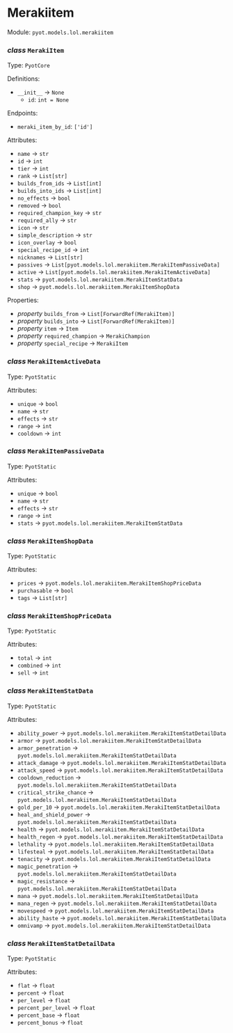 # Merakiitem 

Module: `pyot.models.lol.merakiitem` 

### _class_ `MerakiItem`

Type: `PyotCore` 

Definitions: 
* `__init__` -> `None` 
  * `id`: `int = None` 

Endpoints: 
* `meraki_item_by_id`: `['id']` 

Attributes: 
* `name` -> `str` 
* `id` -> `int` 
* `tier` -> `int` 
* `rank` -> `List[str]` 
* `builds_from_ids` -> `List[int]` 
* `builds_into_ids` -> `List[int]` 
* `no_effects` -> `bool` 
* `removed` -> `bool` 
* `required_champion_key` -> `str` 
* `required_ally` -> `str` 
* `icon` -> `str` 
* `simple_description` -> `str` 
* `icon_overlay` -> `bool` 
* `special_recipe_id` -> `int` 
* `nicknames` -> `List[str]` 
* `passives` -> `List[pyot.models.lol.merakiitem.MerakiItemPassiveData]` 
* `active` -> `List[pyot.models.lol.merakiitem.MerakiItemActiveData]` 
* `stats` -> `pyot.models.lol.merakiitem.MerakiItemStatData` 
* `shop` -> `pyot.models.lol.merakiitem.MerakiItemShopData` 

Properties: 
* _property_ `builds_from` -> `List[ForwardRef(MerakiItem)]` 
* _property_ `builds_into` -> `List[ForwardRef(MerakiItem)]` 
* _property_ `item` -> `Item` 
* _property_ `required_champion` -> `MerakiChampion` 
* _property_ `special_recipe` -> `MerakiItem` 


### _class_ `MerakiItemActiveData`

Type: `PyotStatic` 

Attributes: 
* `unique` -> `bool` 
* `name` -> `str` 
* `effects` -> `str` 
* `range` -> `int` 
* `cooldown` -> `int` 


### _class_ `MerakiItemPassiveData`

Type: `PyotStatic` 

Attributes: 
* `unique` -> `bool` 
* `name` -> `str` 
* `effects` -> `str` 
* `range` -> `int` 
* `stats` -> `pyot.models.lol.merakiitem.MerakiItemStatData` 


### _class_ `MerakiItemShopData`

Type: `PyotStatic` 

Attributes: 
* `prices` -> `pyot.models.lol.merakiitem.MerakiItemShopPriceData` 
* `purchasable` -> `bool` 
* `tags` -> `List[str]` 


### _class_ `MerakiItemShopPriceData`

Type: `PyotStatic` 

Attributes: 
* `total` -> `int` 
* `combined` -> `int` 
* `sell` -> `int` 


### _class_ `MerakiItemStatData`

Type: `PyotStatic` 

Attributes: 
* `ability_power` -> `pyot.models.lol.merakiitem.MerakiItemStatDetailData` 
* `armor` -> `pyot.models.lol.merakiitem.MerakiItemStatDetailData` 
* `armor_penetration` -> `pyot.models.lol.merakiitem.MerakiItemStatDetailData` 
* `attack_damage` -> `pyot.models.lol.merakiitem.MerakiItemStatDetailData` 
* `attack_speed` -> `pyot.models.lol.merakiitem.MerakiItemStatDetailData` 
* `cooldown_reduction` -> `pyot.models.lol.merakiitem.MerakiItemStatDetailData` 
* `critical_strike_chance` -> `pyot.models.lol.merakiitem.MerakiItemStatDetailData` 
* `gold_per_10` -> `pyot.models.lol.merakiitem.MerakiItemStatDetailData` 
* `heal_and_shield_power` -> `pyot.models.lol.merakiitem.MerakiItemStatDetailData` 
* `health` -> `pyot.models.lol.merakiitem.MerakiItemStatDetailData` 
* `health_regen` -> `pyot.models.lol.merakiitem.MerakiItemStatDetailData` 
* `lethality` -> `pyot.models.lol.merakiitem.MerakiItemStatDetailData` 
* `lifesteal` -> `pyot.models.lol.merakiitem.MerakiItemStatDetailData` 
* `tenacity` -> `pyot.models.lol.merakiitem.MerakiItemStatDetailData` 
* `magic_penetration` -> `pyot.models.lol.merakiitem.MerakiItemStatDetailData` 
* `magic_resistance` -> `pyot.models.lol.merakiitem.MerakiItemStatDetailData` 
* `mana` -> `pyot.models.lol.merakiitem.MerakiItemStatDetailData` 
* `mana_regen` -> `pyot.models.lol.merakiitem.MerakiItemStatDetailData` 
* `movespeed` -> `pyot.models.lol.merakiitem.MerakiItemStatDetailData` 
* `ability_haste` -> `pyot.models.lol.merakiitem.MerakiItemStatDetailData` 
* `omnivamp` -> `pyot.models.lol.merakiitem.MerakiItemStatDetailData` 


### _class_ `MerakiItemStatDetailData`

Type: `PyotStatic` 

Attributes: 
* `flat` -> `float` 
* `percent` -> `float` 
* `per_level` -> `float` 
* `percent_per_level` -> `float` 
* `percent_base` -> `float` 
* `percent_bonus` -> `float` 


